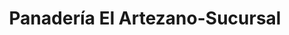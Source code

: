 ---
title: "Panadería El Artezano-Sucursal"
url: /san-salvador-de-jujuy/panaderia-el-artezano-sucursal/
shop: panadería
---